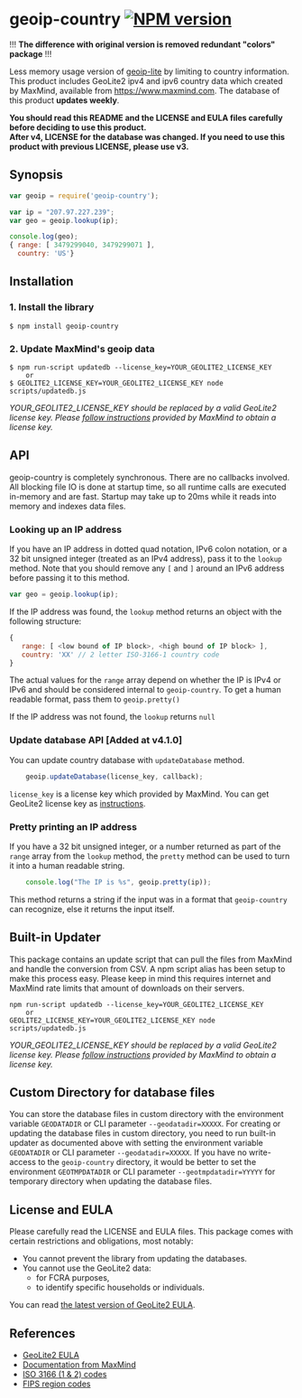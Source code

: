# geoip-country [![NPM version](https://badge.fury.io/js/geoip-country.svg)](https://badge.fury.io/js/geoip-country)

!!! **The difference with original version is removed redundant "colors" package** !!!

Less memory usage version of [geoip-lite](https://github.com/bluesmoon/node-geoip) by limiting to country information.
This product includes GeoLite2 ipv4 and ipv6 country data which created by MaxMind, available from https://www.maxmind.com.
The database of this product **updates weekly**.

**You should read this README and the LICENSE and EULA files carefully before deciding to use this product.**<br>
**After v4, LICENSE for the database was changed. If you need to use this product with previous LICENSE, please use v3.**


## Synopsis

```javascript
var geoip = require('geoip-country');

var ip = "207.97.227.239";
var geo = geoip.lookup(ip);

console.log(geo);
{ range: [ 3479299040, 3479299071 ],
  country: 'US'}
```


## Installation

### 1. Install the library

    $ npm install geoip-country

### 2. Update MaxMind's geoip data

    $ npm run-script updatedb --license_key=YOUR_GEOLITE2_LICENSE_KEY
		or
    $ GEOLITE2_LICENSE_KEY=YOUR_GEOLITE2_LICENSE_KEY node scripts/updatedb.js

_YOUR_GEOLITE2_LICENSE_KEY should be replaced by a valid GeoLite2 license key. Please [follow instructions](https://dev.maxmind.com/geoip/geoip2/geolite2/) provided by MaxMind to obtain a license key._


## API

geoip-country is completely synchronous.  There are no callbacks involved.  All blocking file IO is done at startup time, so all runtime
calls are executed in-memory and are fast.  Startup may take up to 20ms while it reads into memory and indexes data files.

### Looking up an IP address ###

If you have an IP address in dotted quad notation, IPv6 colon notation, or a 32 bit unsigned integer (treated
as an IPv4 address), pass it to the `lookup` method.  Note that you should remove any `[` and `]` around an
IPv6 address before passing it to this method.

```javascript
var geo = geoip.lookup(ip);
```

If the IP address was found, the `lookup` method returns an object with the following structure:

```javascript
{
   range: [ <low bound of IP block>, <high bound of IP block> ],
   country: 'XX' // 2 letter ISO-3166-1 country code
}
```

The actual values for the `range` array depend on whether the IP is IPv4 or IPv6 and should be
considered internal to `geoip-country`.  To get a human readable format, pass them to `geoip.pretty()`

If the IP address was not found, the `lookup` returns `null`

### Update database API [Added at v4.1.0]

You can update country database with `updateDatabase` method.

```javascript
    geoip.updateDatabase(license_key, callback);
```

`license_key` is a license key which provided by MaxMind. You can get GeoLite2 license key as [instructions](https://dev.maxmind.com/geoip/geoip2/geolite2/).

### Pretty printing an IP address ###

If you have a 32 bit unsigned integer, or a number returned as part of the `range` array from the `lookup` method,
the `pretty` method can be used to turn it into a human readable string.

```javascript
    console.log("The IP is %s", geoip.pretty(ip));
```

This method returns a string if the input was in a format that `geoip-country` can recognize, else it returns the
input itself.


## Built-in Updater

This package contains an update script that can pull the files from MaxMind and handle the conversion from CSV.
A npm script alias has been setup to make this process easy. Please keep in mind this requires internet and MaxMind
rate limits that amount of downloads on their servers.

```shell
npm run-script updatedb --license_key=YOUR_GEOLITE2_LICENSE_KEY
	or
GEOLITE2_LICENSE_KEY=YOUR_GEOLITE2_LICENSE_KEY node scripts/updatedb.js
```

_YOUR_GEOLITE2_LICENSE_KEY should be replaced by a valid GeoLite2 license key. Please [follow instructions](https://dev.maxmind.com/geoip/geoip2/geolite2/) provided by MaxMind to obtain a license key._


## Custom Directory for database files

You can store the database files in custom directory with the environment variable `GEODATADIR` or CLI parameter `--geodatadir=XXXXX`.
For creating or updating the database files in custom directory, you need to run built-in updater as documented above with setting the environment variable `GEODATADIR` or CLI parameter `--geodatadir=XXXXX`.
If you have no write-access to the `geoip-country` directory, it would be better to set the environment `GEOTMPDATADIR` or CLI parameter `--geotmpdatadir=YYYYY` for temporary directory when updating the database files.


## License and EULA

Please carefully read the LICENSE and EULA files. This package comes with certain restrictions and obligations, most notably:
 - You cannot prevent the library from updating the databases.
 - You cannot use the GeoLite2 data:
   - for FCRA purposes,
   - to identify specific households or individuals.

You can read [the latest version of GeoLite2 EULA](https://www.maxmind.com/en/geolite2/eula).


## References
  - <a href="https://www.maxmind.com/en/geolite2/eula">GeoLite2 EULA</a>
  - <a href="https://www.maxmind.com/app/iso3166">Documentation from MaxMind</a>
  - <a href="https://en.wikipedia.org/wiki/ISO_3166">ISO 3166 (1 & 2) codes</a>
  - <a href="https://en.wikipedia.org/wiki/List_of_FIPS_region_codes">FIPS region codes</a>
